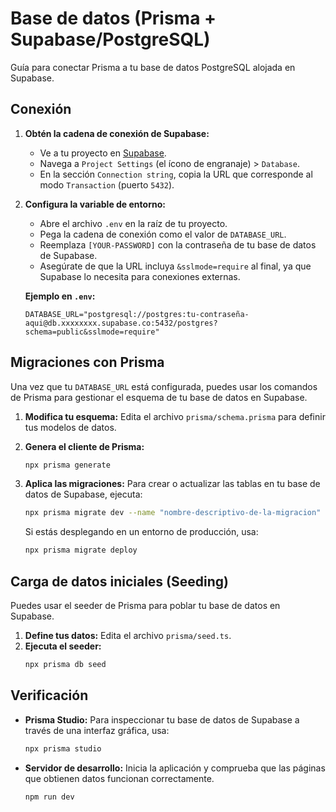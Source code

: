 # Base de datos (Prisma + Supabase/PostgreSQL)

Guía para conectar Prisma a tu base de datos PostgreSQL alojada en Supabase.

## Conexión

1.  **Obtén la cadena de conexión de Supabase:**
    *   Ve a tu proyecto en [Supabase](https://app.supabase.com).
    *   Navega a `Project Settings` (el ícono de engranaje) > `Database`.
    *   En la sección `Connection string`, copia la URL que corresponde al modo `Transaction` (puerto `5432`).

2.  **Configura la variable de entorno:**
    *   Abre el archivo `.env` en la raíz de tu proyecto.
    *   Pega la cadena de conexión como el valor de `DATABASE_URL`.
    *   Reemplaza `[YOUR-PASSWORD]` con la contraseña de tu base de datos de Supabase.
    *   Asegúrate de que la URL incluya `&sslmode=require` al final, ya que Supabase lo necesita para conexiones externas.

    **Ejemplo en `.env`:**
    ```
    DATABASE_URL="postgresql://postgres:tu-contraseña-aqui@db.xxxxxxxx.supabase.co:5432/postgres?schema=public&sslmode=require"
    ```

## Migraciones con Prisma

Una vez que tu `DATABASE_URL` está configurada, puedes usar los comandos de Prisma para gestionar el esquema de tu base de datos en Supabase.

1.  **Modifica tu esquema:** Edita el archivo `prisma/schema.prisma` para definir tus modelos de datos.

2.  **Genera el cliente de Prisma:**
    ```bash
    npx prisma generate
    ```

3.  **Aplica las migraciones:** Para crear o actualizar las tablas en tu base de datos de Supabase, ejecuta:
    ```bash
    npx prisma migrate dev --name "nombre-descriptivo-de-la-migracion"
    ```

    Si estás desplegando en un entorno de producción, usa:
    ```bash
    npx prisma migrate deploy
    ```

## Carga de datos iniciales (Seeding)

Puedes usar el seeder de Prisma para poblar tu base de datos en Supabase.

1.  **Define tus datos:** Edita el archivo `prisma/seed.ts`.
2.  **Ejecuta el seeder:**
    ```bash
    npx prisma db seed
    ```

## Verificación

- **Prisma Studio:** Para inspeccionar tu base de datos de Supabase a través de una interfaz gráfica, usa:
  ```bash
  npx prisma studio
  ```
- **Servidor de desarrollo:** Inicia la aplicación y comprueba que las páginas que obtienen datos funcionan correctamente.
  ```bash
  npm run dev
  ```
